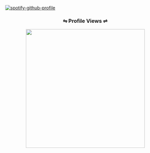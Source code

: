 [![spotify-github-profile](https://spotify-github-profile.vercel.app/api/view?uid=ll8qm19yi39fwcl768ue3ph44&cover_image=true&theme=novatorem&show_offline=false&background_color=121212&interchange=false&bar_color=53b14f&bar_color_cover=false)](https://github.com/kittinan/spotify-github-profile)
<div id="profile-count">
    <h3 style="text-align: center" align="center">
    ⇋ Profile Views ⇌
    </h3>
  <p style="text-align: center" align="center">
    <img align="center" style="text-align: center" width=375px height="auto" class="image" src="https://profile-counter.glitch.me/M-Byte480/count.svg" /> 
  </p>

</div>

